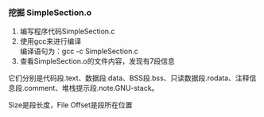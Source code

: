### 挖掘 SimpleSection.o
1. 编写程序代码SimpleSection.c
2. 使用gcc来进行编译  
编译语句为：gcc -c SimpleSection.c
3. 查看SimpleSection.o的文件内容，发现有7段信息  

它们分别是代码段.text、数据段.data、BSS段.bss、只读数据段.rodata、注释信息段.comment、堆栈提示段.note.GNU-stack。

Size是段长度，File Offset是段所在位置